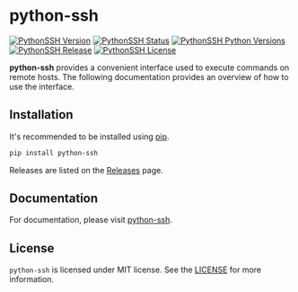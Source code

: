 # python-ssh

[![PythonSSH Version](https://img.shields.io/pypi/v/python-ssh?style=for-the-badge)](https://pypi.org/project/python-ssh/)
[![PythonSSH Status](https://img.shields.io/pypi/status/python-ssh?style=for-the-badge)](https://pypi.org/project/python-ssh)
[![PythonSSH Python Versions](https://img.shields.io/pypi/pyversions/python-ssh?style=for-the-badge)](https://pypi.org/project/python-ssh/)
[![PythonSSH Release](https://img.shields.io/github/release/degagne/python-ssh?style=for-the-badge)](https://github.com/degagne/python-ssh/releases/)
[![PythonSSH License](https://img.shields.io/github/license/degagne/python-ssh?style=for-the-badge)](https://github.com/degagne/python-ssh/blob/master/LICENSE)

**python-ssh** provides a convenient interface used to execute commands on remote hosts. The following documentation provides an overview of how to use the interface.

## Installation

It's recommended to be installed using [pip](https://pip.pypa.io/en/stable/).

```bash
pip install python-ssh
```

Releases are listed on the [Releases](https://github.com/degagne/python-ssh/releases) page.

## Documentation

For documentation, please visit [python-ssh](https://python-ssh.readthedocs.io/en/latest/index.html).

## License

`python-ssh` is licensed under MIT license. See the [LICENSE](https://github.com/degagne/python-ssh/blob/master/LICENSE) for more information.